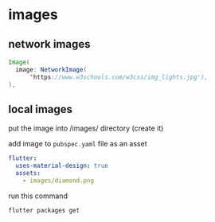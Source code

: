 # images

## network images

```java
Image(
  image: NetworkImage(
      'https://www.w3schools.com/w3css/img_lights.jpg'),
),
```

## local images

put the image into /images/ directory (create it)

add image to `pubspec.yaml` file as an asset

```yaml
flutter:
  uses-material-design: true
  assets:
    - images/diamond.png
```

run this command

```java
flutter packages get
```



